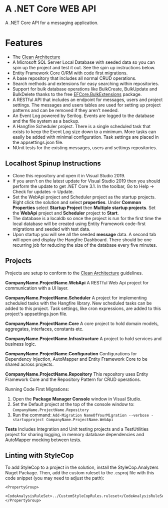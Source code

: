 # A .NET Core WEB API
A .NET Core API for a messaging application.

# Features
- The [Clean Architecture](https://blog.cleancoder.com/uncle-bob/2012/08/13/the-clean-architecture.html)
- A Microsoft SQL Server Local Database with seeded data so you can spin up the project and test it out. See the spin up instructions below.
- Entity Framework Core O/RM with code first migrations.
- A base repository that includes all normal CRUD operations.
- Search methods and extensions for easy searching within repositories.
- Support for bulk database operations like BulkCreate, BulkUpdate and BulkDelete thanks to the free [EFCore.BulkExtensions](https://github.com/borisdj/EFCore.BulkExtensions) package.
- A RESTful API that includes an endpoint for messages, users and project settings. The messages and users tables are used for setting up project patterns and can be removed if they aren't needed.
- An Event Log powered by Serilog. Events are logged to the database and the file system as a backup.
- A Hangfire Scheduler project. There is a single scheduled task that exists to keep the Event Log size down to a minimum. More tasks can easily be added with minimal configuration. Task settings are placed in the appsettings.json file.
- NUnit tests for the existing messages, users and settings repositories.

## Localhost Spinup Instructions
- Clone this repository and open it in Visual Studio 2019.
- If you aren't on the latest update for Visual Studio 2019 then you should perform the update to get .NET Core 3.1. In the toolbar, Go to Help -> Check for updates -> Update.
- Set the WebApi project and Scheduler project as the startup projects. Right click the solution and select **properties**. Under **Common Properties** select **Startup Project** then **Multiple startup projects**. Set the **WebApi** project and **Scheduler** project to **Start**.
- The database is a localdb so once the project is run for the first time the local database will be created using Entity Framework code-first migrations and seeded with test data. 
- Upon startup you will see all the seeded **message** data. A second tab will open and display the Hangfire Dashboard. There should be one recurring job for reducing the size of the database every five minutes.

## Projects

Projects are setup to conform to the [Clean Architecture](https://blog.cleancoder.com/uncle-bob/2012/08/13/the-clean-architecture.html) guidelines.

**CompanyName.ProjectName.WebApi**
A RESTful Web Api project for communication with a UI layer.

**CompanyName.ProjectName.Scheduler**
A project for implementing scheduled tasks with the Hangfire library. New scheduled tasks can be added to this project. Task settings, like cron expressions, are added to this project's appsettings.json file. 

**CompanyName.ProjectName.Core**
A core project to hold domain models, aggregates, interfaces, constants etc.

**CompanyName.ProjectName.Infrastructure**
A project to hold services and business logic.

**CompanyName.ProjectName.Configuration**
Configurations for Dependency Injection, AutoMapper and Entity Framework Core to be shared across projects.

**CompanyName.ProjectName.Repository**
This repository uses Entity Framework Core and the Repository Pattern for CRUD operations.

Running Code First Migrations:
1. Open the **Package Manager Console** window in Visual Studio.
2. Set the Default project at the top of the console window to: `CompanyName.ProjectName.Repository`
3. Run the command: `Add-Migration NameOfYourMigration --verbose -startupproject CompanyName.ProjectName.WebApi`

**Tests**
Includes Integration and Unit testing projects and a TestUtilities project for sharing logging, in memory database dependencies and AutoMapper mocking between tests.  
 
## Linting with StyleCop
To add StyleCop to a project in the solution, install the StyleCop.Analyzers Nuget Package.
Then, add the custom ruleset to the .csproj file with this code snippet (you may need to adjust the path):

    <PropertyGroup>
    	<CodeAnalysisRuleSet>../CustomStyleCopRules.ruleset</CodeAnalysisRuleSet>
    </PropertyGroup>
